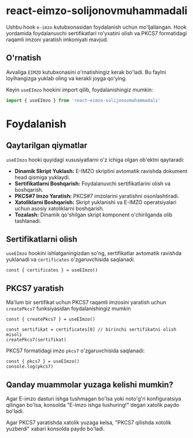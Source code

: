 # react-eimzo-solijonovmuhammadali

Ushbu hook `e-imzo` kutubxonasidan foydalanish uchun mo'ljallangan. Hook yordamida foydalanuvchi sertifikatlari ro'yxatini olish va PKCS7 formatidagi raqamli imzoni yaratish imkoniyati mavjud.

## O'rnatish

Avvaliga `EIMZO` kutubxonasini o'rnatishingiz kerak bo'ladi. Bu faylni loyihangizga yuklab oling va kerakli joyga qo'ying.

Keyin `useEImzo` hookini import qilib, foydalanishingiz mumkin:

```typescript
import { useEImzo } from 'react-eimzo-solijonovmuhammadali'
```

# Foydalanish

## Qaytarilgan qiymatlar

`useEImzo` hooki quyidagi xususiyatlarni o'z ichiga olgan ob'ektni qaytaradi:

- **Dinamik Skript Yuklash:** E-IMZO skriptini avtomatik ravishda dokument head qismiga yuklaydi.
- **Sertifikatlarni Boshqarish:** Foydalanuvchi sertifikatlarini olish va boshqarish.
- **PKCS#7 Imzo Yaratish:** PKCS#7 imzolarini yaratishni osonlashtiradi.
- **Xatoliklarni Boshqarish:** Skript yuklanishi va E-IMZO operatsiyalari uchun asosiy xatoliklarni boshqarish.
- **Tozalash:** Dinamik qo'shilgan skript komponent o'chirilganda olib tashlanadi.

## Sertifikatlarni olish

`useEImzo` hookini ishlatganingizdan so'ng, sertifikatlar avtomatik ravishda yuklanadi va `certificates` o'zgaruvchisida saqlanadi.

```
const { certificates } = useEImzo()
```

## PKCS7 yaratish

Ma'lum bir sertifikat uchun PKCS7 raqamli imzosini yaratish uchun `createPkcs7` funksiyasidan foydalanishingiz mumkin

```
const { createPkcs7 } = useEImzo()

const sertifikat = certificates[0] // birinchi sertifikatni olish misoli
createPkcs7(sertifikat)

```

PKCS7 formatidagi imzo `pkcs7` o'zgaruvchisida saqlanadi:

```
const { pkcs7 } = useEImzo()
console.log(pkcs7)
```

## Qanday muammolar yuzaga kelishi mumkin?

Agar E-imzo dasturi ishga tushmagan bo'lsa yoki noto'g'ri konfiguratsiya qilingan bo'lsa, konsolda "E-imzo ishga tushuring!" degan xatolik paydo bo'ladi.

Agar PKCS7 yaratishda xatolik yuzaga kelsa, "PKCS7 qilishda xotolik yuzberdi" xabari konsolda paydo bo'ladi.

